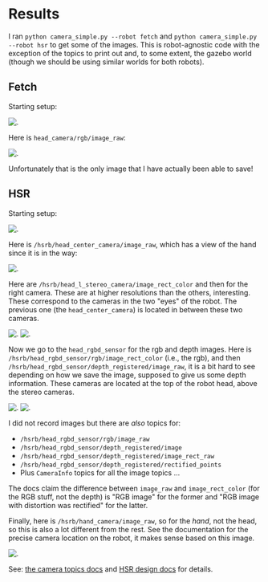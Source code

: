 # Results

I ran `python camera_simple.py --robot fetch` and `python camera_simple.py
--robot hsr` to get some of the images. This is robot-agnostic code with the
exception of the topics to print out and, to some extent, the gazebo world
(though we should be using similar worlds for both robots).

## Fetch

Starting setup:

![.](images/fetch/setup_fetch.png?raw=true)

Here is `head_camera/rgb/image_raw`:

![.](images/fetch/head_camera--rgb--image_raw.png?raw=true)

Unfortunately that is the only image that I have actually been able to save!


## HSR

Starting setup:

![.](images/hsr/setup_hsr.png?raw=true)


Here is `/hsrb/head_center_camera/image_raw`, which has a view of the hand since
it is in the way:

![.](images/hsr/hsrb--head_center_camera--image_raw.png?raw=true)



Here are `/hsrb/head_l_stereo_camera/image_rect_color` and then for the right
camera. These are at higher resolutions than the others, interesting. These
correspond to the cameras in the two "eyes" of the robot. The previous one (the
`head_center_camera`) is located in between these two cameras.

![.](images/hsr/hsrb--head_l_stereo_camera--image_rect_color.png?raw=true)
![.](images/hsr/hsrb--head_r_stereo_camera--image_rect_color.png?raw=true)



Now we go to the `head_rgbd_sensor` for the rgb and depth images. Here is
`/hsrb/head_rgbd_sensor/rgb/image_rect_color` (i.e., the rgb), and then 
`/hsrb/head_rgbd_sensor/depth_registered/image_raw`, it is a bit
hard to see depending on how we save the image, supposed to give us some depth
information. These cameras are located at the top of the robot head, above the
stereo cameras.

![.](images/hsr/hsrb--head_rgbd_sensor--rgb--image_rect_color.png?raw=true)
![.](images/hsr/hsrb--head_rgbd_sensor--depth_registered--image_raw.png?raw=true)

I did not record images but there are *also* topics for:

- `/hsrb/head_rgbd_sensor/rgb/image_raw`
- `/hsrb/head_rgbd_sensor/depth_registered/image`
- `/hsrb/head_rgbd_sensor/depth_registered/image_rect_raw`
- `/hsrb/head_rgbd_sensor/depth_registered/rectified_points`
- Plus `CameraInfo` topics for all the image topics ...

The docs claim the difference between `image_raw` and `image_rect_color` (for
the RGB stuff, not the depth) is "RGB image" for the former and "RGB image with
distortion was rectified" for the latter.




Finally, here is `/hsrb/hand_camera/image_raw`, so for the *hand*, not the head,
so this is also a lot different from the rest. See the documentation for the
precise camera location on the robot, it makes sense based on this image.

![.](images/hsr/hsrb--hand_camera--image_raw.png?raw=true)



See: [the camera topics docs][1] and [HSR design docs][2] for details.


[1]:https://docs.hsr.io/manual_en/reference/ros_interface.html?highlight=head_center_camera#id27
[2]:https://docs.hsr.io/manual_en/overview/parts_names.html
